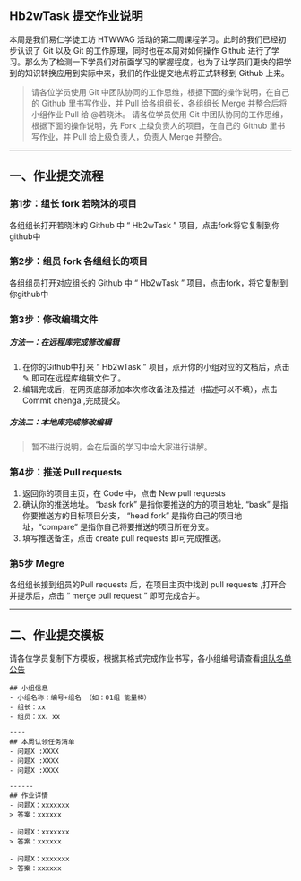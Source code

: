 ## Hb2wTask 提交作业说明
本周是我们易仁学徒工坊 HTWWAG 活动的第二周课程学习。此时的我们已经初步认识了 Git 以及 Git 的工作原理，同时也在本周对如何操作 Github 进行了学习。那么为了检测一下学员们对前面学习的掌握程度，也为了让学员们更快的把学到的知识转换应用到实际中来，我们的作业提交地点将正式转移到 Github 上来。 

> 请各位学员使用 Git 中团队协同的工作思维，根据下面的操作说明，在自己的 Github 里书写作业，并 Pull 给各组组长，各组组长 Merge 并整合后将小组作业 Pull 给 @若晓沐。
> 请各位学员使用 Git 中团队协同的工作思维，根据下面的操作说明，先 Fork 上级负责人的项目，在自己的 Github 里书写作业，并 Pull 给上级负责人，负责人 Merge 并整合。


---- 
## 一、作业提交流程

### 第1步：组长 fork 若晓沐的项目

 各组组长打开若晓沐的 Github 中 “ Hb2wTask ” 项目，点击fork将它复制到你github中 

### 第2步：组员 fork 各组组长的项目

各组组员打开对应组长的 Github 中 “ Hb2wTask ” 项目，点击fork，将它复制到你github中 

### 第3步：修改编辑文件
##### 方法一：在远程库完成修改编辑
1. 在你的Github中打来 “ Hb2wTask ” 项目，点开你的小组对应的文档后，点击✎,即可在远程库编辑文件了。
2. 编辑完成后，在网页底部添加本次修改备注及描述（描述可以不填），点击 Commit chenga ,完成提交。

##### 方法二：本地库完成修改编辑
> 暂不进行说明，会在后面的学习中给大家进行讲解。

### 第4步：推送 Pull requests 
1. 返回你的项目主页，在 Code 中，点击 New pull requests
2. 确认你的推送地址。 “bask fork” 是指你要推送的方的项目地址, “bask” 是指你要推送方的目标项目分支， “head fork” 是指你自己的项目地址，“compare” 是指你自己将要推送的项目所在分支。
3. 填写推送备注，点击 create pull requests  即可完成推送。

### 第5步 Megre
各组组长接到组员的Pull requests 后，在项目主页中找到 pull requests  ,打开合并提示后，点击 “ merge pull request ” 即可完成合并。

---
## 二、作业提交模板

请各位学员复制下方模板，根据其格式完成作业书写，各小组编号请查看[组队名单公告](https://github.com/runwithcc/HTWAAG/issues/6)

```
## 小组信息
- 小组名称：编号+组名 （如：01组 能量棒）
- 组长：xx
- 组员：xx、xx

----
## 本周认领任务清单
- 问题X :XXXX
- 问题X :XXXX
- 问题X :XXXX

------
## 作业详情
- 问题X：xxxxxxx
> 答案：xxxxxx

- 问题X：xxxxxxx
> 答案：xxxxxx

- 问题X：xxxxxxx
> 答案：xxxxxx
```

